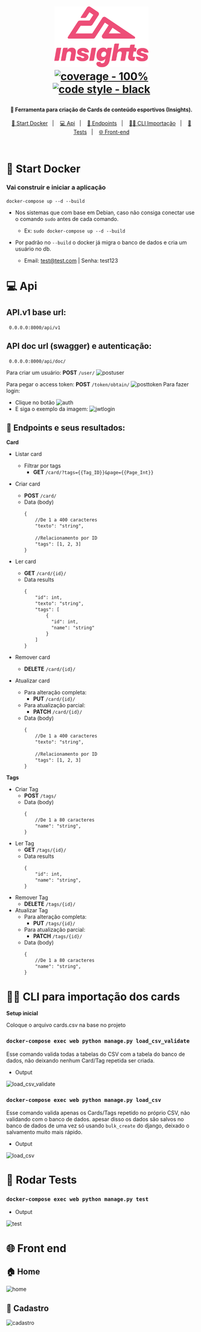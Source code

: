 
  

<h1  align="center">

<img  alt="insights"  title="#insights"  src="./static/img/logo.svg"  width="250px" /><br>
<a href="https://"><img src="https://img.shields.io/badge/coverage-100%25-2ea44f" alt="coverage - 100%"></a>
<a href="https://"><img src="https://img.shields.io/badge/code_style-black-black" alt="code style - black"></a>


</h1>

  

<h4  align="center">

🚀 Ferramenta para criação de Cards de conteúdo esportivos (Insights).
</h4>
<p align="center">
  <a href="#user-content--start-docker">🐋 Start Docker</a>&nbsp;&nbsp;&nbsp;|&nbsp;&nbsp;&nbsp;
  <a href="#user-content--api">💻 Api</a>&nbsp;&nbsp;&nbsp;|&nbsp;&nbsp;&nbsp;
  <a href="#user-content--endpoints-e-seus-resultados">🎯 Endpoints</a>&nbsp;&nbsp;&nbsp;|&nbsp;&nbsp;&nbsp;
  <a href="#user-content--cli-para-importação-dos-cards">👨‍💻 CLI Importação</a>&nbsp;&nbsp;&nbsp;|&nbsp;&nbsp;&nbsp;
  <a href="#user-content--rodar-tests">🧪 Tests</a>&nbsp;&nbsp;&nbsp;|&nbsp;&nbsp;&nbsp;
  <a href="#user-content--front-end">🌐 Front-end</a>

</p>

<br>

  
# 🐋 Start Docker
### Vai construir e iniciar a aplicação

```docker-compose up --d --build```

- Nos sistemas que com base em Debian, caso não consiga conectar use o comando ```sudo``` antes de cada comando.
    - Ex: ```sudo docker-compose up --d --build```
    

- Por padrão no ```--build``` o docker já migra o banco de dados e cria um usuário no db.
    - Email: test@test.com | Senha: test123 

# 💻 Api

## API.v1 base url:
``` 0.0.0.0:8000/api/v1```

## API doc url (swagger) e autenticação:
``` 0.0.0.0:8000/api/doc/```

Para criar um usuário: __POST__ ```/user/```
![postuser](/.github/img/post_user.png)

Para pegar o access token: __POST__ ```/token/obtain/```
![posttoken](/.github/img/get_token.png)
Para fazer login:
- Clique no botão
![auth](/.github/img/auth.png)
- E siga o exemplo da imagem:
![jwtlogin](/.github/img/jwtlogin.png)
## 🎯 Endpoints e seus resultados:

**Card**
- Listar card
  - Filtrar por tags
    - __GET__ ```/card/?tags={{Tag_ID}}&page={{Page_Int}}```

- Criar card
    - __POST__  ```/card/```
    - Data (body)
        ```
        {    
            //De 1 a 400 caracteres
            "texto": "string",

            //Relacionamento por ID
            "tags": [1, 2, 3] 
        }
        ```
- Ler card
    - __GET__  ```/card/{id}/```
    - Data results
        ```
        {    
            "id": int,
            "texto": "string",
            "tags": [
                {
                  "id": int,
                  "name": "string"
                }
            ] 
        }
        ```
- Remover card
    - __DELETE__  ```/card/{id}/```
- Atualizar card
    - Para alteração completa:
        - __PUT__  ```/card/{id}/``` 
    - Para atualização parcial:
        - __PATCH__  ```/card/{id}/```
    - Data (body)
        ```
        {    
            //De 1 a 400 caracteres
            "texto": "string",

            //Relacionamento por ID
            "tags": [1, 2, 3] 
        }
        ```

**Tags**

- Criar Tag
    - __POST__  ```/tags/```
    - Data (body)
        ```
        {    
            //De 1 a 80 caracteres
            "name": "string",
        }
        ```
- Ler Tag
    - __GET__  ```/tags/{id}/```
    - Data results
        ```
        {    
            "id": int,
            "name": "string",
        }
        ```
- Remover Tag
    - __DELETE__  ```/tags/{id}/```
- Atualizar Tag
    - Para alteração completa:
        - __PUT__  ```/tags/{id}/``` 
    - Para atualização parcial:
        - __PATCH__  ```/tags/{id}/```
    - Data (body)
        ```
        {    
            //De 1 a 80 caracteres
            "name": "string",
        }
        ```

# 👨‍💻 CLI para importação dos cards
**Setup inicial**

Coloque o arquivo cards.csv na base no projeto

###  ```docker-compose exec web python manage.py load_csv_validate```

Esse comando valida todas a tabelas do CSV com a tabela do banco de dados, não deixando nenhum Card/Tag repetida ser criada.

- Output

![load_csv_validate](/.github/img/load_csv_validate.png)

###  ```docker-compose exec web python manage.py load_csv```

Esse comando valida apenas os Cards/Tags repetido no próprio CSV, não validando com o banco de dados. apesar disso os dados são salvos no banco de dados de uma vez só usando ```bulk_create``` do django, deixado o salvamento muito mais rápido.

- Output

![load_csv](/.github/img/load_csv.png)

# 🧪 Rodar Tests
###  ```docker-compose exec web python manage.py test```
- Output
 
![test](/.github/img/test.png)

# 🌐 Front end
## 🏠 Home
![home](/.github/img/home.png)

## 📝 Cadastro
![cadastro](/.github/img/cadastro.png)




  


  

